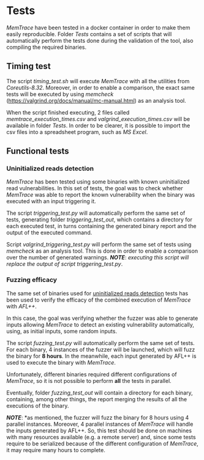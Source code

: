 # Tests

*MemTrace* have been tested in a docker container in order to make them easily reproducible.
Folder *Tests* contains a set of scripts that will automatically perform the tests done during the validation of the tool, also compiling the required binaries.



## Timing test

The script *timing_test.sh* will execute *MemTrace* with all the utilities from *Coreutils-8.32*.
Moreover, in order to enable a comparison, the exact same tests will be executed by using *memcheck* (https://valgrind.org/docs/manual/mc-manual.html) as an analysis tool.

When the script finished executing, 2 files called *memtrace_execution_times.csv* and *valgrind_execution_times.csv* will be available in folder *Tests*.
In order to be clearer, it is possible to import the csv files into a spreadsheet program, such as *MS Excel*.



## Functional tests

### Uninitialized reads detection

*MemTrace* has been tested using some binaries with known uninitialized read vulnerabilities.
In this set of tests, the goal was to check whether *MemTrace* was able to report the known vulnerability when the binary was executed with an input triggering it.

The script *triggering_test.py* will automatically perform the same set of tests, generating folder *triggering_test_out*, which contains a directory for each executed test, in turns containing the generated binary report and the output of the executed command.

Script *valgrind_triggering_test.py* will perform the same set of tests using *memcheck* as an analysis tool.
This is done in order to enable a comparison over the number of generated warnings.
***NOTE***: *executing this script will replace the output of script triggering_test.py*.



### Fuzzing efficacy

The same set of binaries used for [uninitialized reads detection](#Uninitialized-reads-detection) tests has been used to verify the efficacy of the combined execution of *MemTrace* with *AFL++*.

In this case, the goal was verifying whether the fuzzer was able to generate inputs allowing *MemTrace* to detect an existing vulnerability automatically, using, as initial inputs, some random inputs.

The script *fuzzing_test.py* will automatically perform the same set of tests.
For each binary, 4 instances of the fuzzer will be launched, which will fuzz the binary for **8 hours**. In the meanwhile, each input generated by AFL++ is used to execute the binary with *MemTrace*.

Unfortunately, different binaries required different configurations of *MemTrace*, so it is not possible to perform **all** the tests in parallel.

Eventually, folder *fuzzing_test_out* will contain a directory for each binary, containing, among other things, the report merging the results of all the executions of the binary.

***NOTE***: *as mentioned, the fuzzer will fuzz the binary for 8 hours using 4 parallel instances. Moreover, 4 parallel instances of *MemTrace* will handle the inputs generated by AFL++. So, this test should be done on machines with many resources available (e.g. a remote server) and, since some tests require to be serialized because of the different configuration of *MemTrace*, it may require many hours to complete.